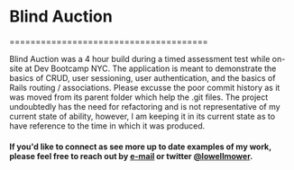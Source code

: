 # Blind Auction

======================================

Blind Auction was a 4 hour build during a timed assessment test while on-site at Dev Bootcamp NYC. The application is meant to demonstrate the basics of CRUD, user sessioning, user authentication, and the basics of Rails routing / associations. Please excusse the poor commit history as it was moved from its parent folder which help the .git files. The project undoubtedly has the need for refactoring and is not representative of my current state of ability, however, I am keeping it in its current state as to have reference to the time in which it was produced. 

#### If you'd like to connect as see more up to date examples of my work, please feel free to reach out by [e-mail](lowell.mower@gmail.com) or twitter [@lowellmower](http://www.twitter.com/lowellmower).
